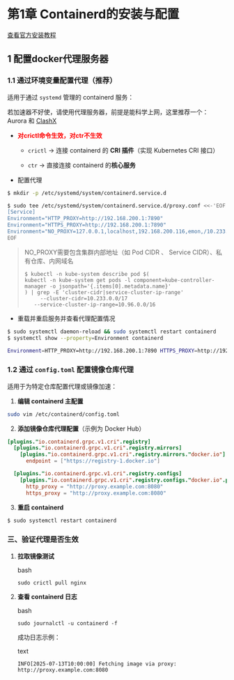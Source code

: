 # 第1章 Containerd的安装与配置

[查看官方安装教程](https://github.com/containerd/containerd/blob/main/docs/getting-started.md)



## 1 配置docker代理服务器

### 1.1 通过环境变量配置代理（推荐）

适用于通过 `systemd` 管理的 containerd 服务：

若加速器不好使，请使用代理服务器，前提是能科学上网，这里推荐一个：Aurora 和 [ClashX](https://bigbearvpn.sodtool.com/login)

- <span style="color:red;font-weight:bold;">对crictl命令生效，对ctr不生效</span>

  - `crictl` → 连接 containerd 的 **CRI 插件**（实现 Kubernetes CRI 接口）

  - `ctr` → 直接连接 containerd 的**核心服务**

- 配置代理

```bash
$ mkdir -p /etc/systemd/system/containerd.service.d
```

```bash
$ sudo tee /etc/systemd/system/containerd.service.d/proxy.conf <<-'EOF'
[Service]
Environment="HTTP_PROXY=http://192.168.200.1:7890"
Environment="HTTPS_PROXY=http://192.168.200.1:7890"
Environment="NO_PROXY=127.0.0.1,localhost,192.168.200.116,emon,/10.233.0.0/17,10.96.0.0/16"
EOF
```

> NO_PROXY需要包含集群内部地址（如 Pod CIDR 、 Service CIDR）、私有仓库、内网域名
>
> ```
>$ kubectl -n kube-system describe pod $(
> kubectl -n kube-system get pods -l component=kube-controller-manager -o jsonpath='{.items[0].metadata.name}'
> ) | grep -E 'cluster-cidr|service-cluster-ip-range'
>      --cluster-cidr=10.233.0.0/17
>    --service-cluster-ip-range=10.96.0.0/16
>    ```

- 重载并重启服务并查看代理配置情况

```bash
$ sudo systemctl daemon-reload && sudo systemctl restart containerd
$ systemctl show --property=Environment containerd
```

```bash
Environment=HTTP_PROXY=http://192.168.200.1:7890 HTTPS_PROXY=http://192.168.200.1:7890 NO_PROXY=127.0.0.1,localhost,192.168.200.116,emon,10.233.0.0/17,10.96.0.0/16
```

### 1.2 通过 `config.toml` 配置镜像仓库代理

适用于为特定仓库配置代理或镜像加速：

1. **编辑 containerd 主配置**

```bash
sudo vim /etc/containerd/config.toml
```

2. **添加镜像仓库代理配置**（示例为 Docker Hub）

```toml
[plugins."io.containerd.grpc.v1.cri".registry]
  [plugins."io.containerd.grpc.v1.cri".registry.mirrors]
    [plugins."io.containerd.grpc.v1.cri".registry.mirrors."docker.io"]
      endpoint = ["https://registry-1.docker.io"]

  [plugins."io.containerd.grpc.v1.cri".registry.configs]
    [plugins."io.containerd.grpc.v1.cri".registry.configs."docker.io".proxy]
      http_proxy = "http://proxy.example.com:8080"
      https_proxy = "http://proxy.example.com:8080"
```

3. **重启 containerd**

```bash
$ sudo systemctl restart containerd
```



### 三、验证代理是否生效

1. **拉取镜像测试**

   bash

   ```
   sudo crictl pull nginx
   ```

2. **查看 containerd 日志**

   bash

   ```
   sudo journalctl -u containerd -f
   ```

   成功日志示例：

   text

   ```
   INFO[2025-07-13T10:00:00] Fetching image via proxy: http://proxy.example.com:8080 
   ```









